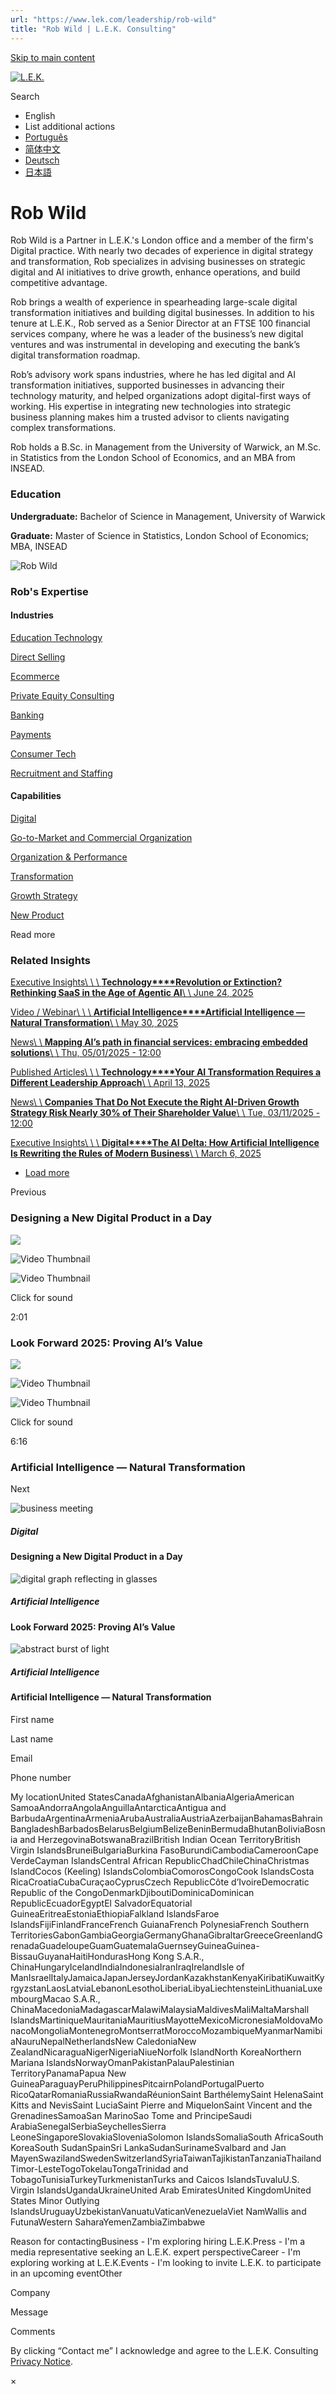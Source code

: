 ```yaml
---
url: "https://www.lek.com/leadership/rob-wild"
title: "Rob Wild | L.E.K. Consulting"
---
```


[Skip to main content](https://www.lek.com/leadership/rob-wild#main-content)

[![L.E.K.](https://www.lek.com/themes/lek/images/new-logo.svg)](https://www.lek.com/ "L.E.K.")

Search

- English
- List additional actions
- [Português](https://www.lek.com/pt-br/lek-brazil)
- [简体中文](https://www.lek.com/zh-hant/lek-china)
- [Deutsch](https://www.lek.com/de/lek-germany)
- [日本語](https://www.lek.com/ja/lek-japan)

# Rob Wild

Rob Wild is a Partner in L.E.K.'s London office and a member of the firm's Digital practice. With nearly two decades of experience in digital strategy and transformation, Rob specializes in advising businesses on strategic digital and AI initiatives to drive growth, enhance operations, and build competitive advantage.

Rob brings a wealth of experience in spearheading large-scale digital transformation initiatives and building digital businesses. In addition to his tenure at L.E.K., Rob served as a Senior Director at an FTSE 100 financial services company, where he was a leader of the business’s new digital ventures and was instrumental in developing and executing the bank’s digital transformation roadmap.

Rob’s advisory work spans industries, where he has led digital and AI transformation initiatives, supported businesses in advancing their technology maturity, and helped organizations adopt digital-first ways of working. His expertise in integrating new technologies into strategic business planning makes him a trusted advisor to clients navigating complex transformations.

Rob holds a B.Sc. in Management from the University of Warwick, an M.Sc. in Statistics from the London School of Economics, and an MBA from INSEAD.

### Education

**Undergraduate:** Bachelor of Science in Management, University of Warwick

**Graduate:** Master of Science in Statistics, London School of Economics; MBA, INSEAD

![Rob Wild](https://www.lek.com/sites/default/files/profile-images/rob-wild-web.jpg)

### Rob's Expertise

#### Industries

[Education Technology](https://www.lek.com/industries/education/education-technology)

[Direct Selling](https://www.lek.com/industries/retail/direct-selling)

[Ecommerce](https://www.lek.com/industries/retail/ecommerce)

[Private Equity Consulting](https://www.lek.com/industries/private-equity-pe)

[Banking](https://www.lek.com/industries/financial-services/banking)

[Payments](https://www.lek.com/industries/financial-services/payments)

[Consumer Tech](https://www.lek.com/industries/technology/consumer-tech)

[Recruitment and Staffing](https://www.lek.com/industries/business-services/recruitment-staffing)

#### Capabilities

[Digital](https://www.lek.com/capabilities/digital)

[Go-to-Market and Commercial Organization](https://www.lek.com/capabilities/marketing-and-sales/go-to-market-strategy)

[Organization & Performance](https://www.lek.com/capabilities/organization-performance)

[Transformation](https://www.lek.com/capabilities/organizational-strategy/transformation)

[Growth Strategy](https://www.lek.com/capabilities/strategy/growth-strategy)

[New Product](https://www.lek.com/capabilities/strategy/new-product)

Read more

### Related Insights

[Executive Insights\\
\\
\\
**Technology****Revolution or Extinction? Rethinking SaaS in the Age of Agentic AI**\\
\\
June 24, 2025](https://www.lek.com/insights/tmt/eu/ei/revolution-or-extinction-rethinking-saas-age-agentic-ai)

[Video / Webinar\\
\\
\\
**Artificial Intelligence****Artificial Intelligence — Natural Transformation**\\
\\
May 30, 2025](https://www.lek.com/insights/con/eu/vd/artificial-intelligence-natural-transformation)

[News\\
\\
**Mapping AI’s path in financial services: embracing embedded solutions**\\
\\
Thu, 05/01/2025 - 12:00](https://www.lek.com/press/mapping-ais-path-financial-services-embracing-embedded-solutions)

[Published Articles\\
\\
\\
**Technology****Your AI Transformation Requires a Different Leadership Approach**\\
\\
April 13, 2025](https://aijourn.com/your-ai-transformation-requires-a-different-leadership-approach/)

[News\\
\\
**Companies That Do Not Execute the Right AI-Driven Growth Strategy Risk Nearly 30% of Their Shareholder Value**\\
\\
Tue, 03/11/2025 - 12:00](https://www.lek.com/press/companies-do-not-execute-right-ai-driven-growth-strategy-risk-nearly-30-their-shareholder)

[Executive Insights\\
\\
\\
**Digital****The AI Delta: How Artificial Intelligence Is Rewriting the Rules of Modern Business**\\
\\
March 6, 2025](https://www.lek.com/insights/dig/global/ei/ai-delta-how-artificial-intelligence-rewriting-rules-modern-business)

- [Load more](https://www.lek.com/leadership/rob-wild?page=1 "Load more items")

Previous

### Designing a New Digital Product in a Day

![](https://fast.wistia.com/embed/medias/apdbo2kbk6/swatch)

![Video Thumbnail](https://fast.wistia.com/embed/medias/apdbo2kbk6/swatch)

![Video Thumbnail](https://embed-ssl.wistia.com/deliveries/a9a9731e69a908747683e74e6001999e.webp?image_crop_resized=1920x1080)

Click for sound

2:01

### Look Forward 2025: Proving AI’s Value

![](https://fast.wistia.com/embed/medias/5f065deg3f/swatch)

![Video Thumbnail](https://fast.wistia.com/embed/medias/5f065deg3f/swatch)

![Video Thumbnail](https://embed-ssl.wistia.com/deliveries/046e08d26c6fb18c6b0a7b0fe95f4d6a.webp?image_crop_resized=1920x1080)

Click for sound

6:16

### Artificial Intelligence — Natural Transformation

Next

![business meeting](https://www.lek.com/sites/default/files/teaser-images/new-digital-product-teaser-v2.jpg)

##### Digital

#### Designing a New Digital Product in a Day

![digital graph reflecting in glasses](https://www.lek.com/sites/default/files/teaser-images/look-forward-proving-ai-value-teaser-v2.png)

##### Artificial Intelligence

#### Look Forward 2025: Proving AI’s Value

![abstract burst of light](https://www.lek.com/sites/default/files/teaser-images/ai-natural-transformation-teaser.png)

##### Artificial Intelligence

#### Artificial Intelligence — Natural Transformation

First name

Last name

Email

Phone number

My locationUnited StatesCanadaAfghanistanAlbaniaAlgeriaAmerican SamoaAndorraAngolaAnguillaAntarcticaAntigua and BarbudaArgentinaArmeniaArubaAustraliaAustriaAzerbaijanBahamasBahrainBangladeshBarbadosBelarusBelgiumBelizeBeninBermudaBhutanBoliviaBosnia and HerzegovinaBotswanaBrazilBritish Indian Ocean TerritoryBritish Virgin IslandsBruneiBulgariaBurkina FasoBurundiCambodiaCameroonCape VerdeCayman IslandsCentral African RepublicChadChileChinaChristmas IslandCocos (Keeling) IslandsColombiaComorosCongoCook IslandsCosta RicaCroatiaCubaCuraçaoCyprusCzech RepublicCôte d’IvoireDemocratic Republic of the CongoDenmarkDjiboutiDominicaDominican RepublicEcuadorEgyptEl SalvadorEquatorial GuineaEritreaEstoniaEthiopiaFalkland IslandsFaroe IslandsFijiFinlandFranceFrench GuianaFrench PolynesiaFrench Southern TerritoriesGabonGambiaGeorgiaGermanyGhanaGibraltarGreeceGreenlandGrenadaGuadeloupeGuamGuatemalaGuernseyGuineaGuinea-BissauGuyanaHaitiHondurasHong Kong S.A.R., ChinaHungaryIcelandIndiaIndonesiaIranIraqIrelandIsle of ManIsraelItalyJamaicaJapanJerseyJordanKazakhstanKenyaKiribatiKuwaitKyrgyzstanLaosLatviaLebanonLesothoLiberiaLibyaLiechtensteinLithuaniaLuxembourgMacao S.A.R., ChinaMacedoniaMadagascarMalawiMalaysiaMaldivesMaliMaltaMarshall IslandsMartiniqueMauritaniaMauritiusMayotteMexicoMicronesiaMoldovaMonacoMongoliaMontenegroMontserratMoroccoMozambiqueMyanmarNamibiaNauruNepalNetherlandsNew CaledoniaNew ZealandNicaraguaNigerNigeriaNiueNorfolk IslandNorth KoreaNorthern Mariana IslandsNorwayOmanPakistanPalauPalestinian TerritoryPanamaPapua New GuineaParaguayPeruPhilippinesPitcairnPolandPortugalPuerto RicoQatarRomaniaRussiaRwandaRéunionSaint BarthélemySaint HelenaSaint Kitts and NevisSaint LuciaSaint Pierre and MiquelonSaint Vincent and the GrenadinesSamoaSan MarinoSao Tome and PrincipeSaudi ArabiaSenegalSerbiaSeychellesSierra LeoneSingaporeSlovakiaSloveniaSolomon IslandsSomaliaSouth AfricaSouth KoreaSouth SudanSpainSri LankaSudanSurinameSvalbard and Jan MayenSwazilandSwedenSwitzerlandSyriaTaiwanTajikistanTanzaniaThailandTimor-LesteTogoTokelauTongaTrinidad and TobagoTunisiaTurkeyTurkmenistanTurks and Caicos IslandsTuvaluU.S. Virgin IslandsUgandaUkraineUnited Arab EmiratesUnited KingdomUnited States Minor Outlying IslandsUruguayUzbekistanVanuatuVaticanVenezuelaViet NamWallis and FutunaWestern SaharaYemenZambiaZimbabwe

Reason for contactingBusiness - I'm exploring hiring L.E.K.Press - I'm a media representative seeking an L.E.K. expert perspectiveCareer - I'm exploring working at L.E.K.Events - I'm looking to invite L.E.K. to participate in an upcoming eventOther

Company

Message

Comments

By clicking “Contact me” I acknowledge and agree to the L.E.K. Consulting [Privacy Notice](https://www.lek.com/lek-consulting-privacy-policy).

×
